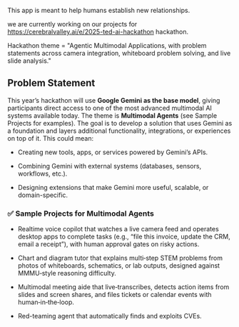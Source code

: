 This app is meant to help humans establish new relationships.

we are currently working on our projects for https://cerebralvalley.ai/e/2025-ted-ai-hackathon hackathon.

Hackathon theme = "Agentic Multimodal Applications, with problem statements across camera integration, whiteboard problem solving, and live slide analysis."

## **Problem Statement**

This year’s hackathon will use **Google Gemini as the base model**, giving participants direct access to one of the most advanced multimodal AI systems available today. The theme is **Multimodal Agents** (see Sample Projects for examples). The goal is to develop a solution that uses Gemini as a foundation and layers additional functionality, integrations, or experiences on top of it. This could mean:

- Creating new tools, apps, or services powered by Gemini’s APIs.

- Combining Gemini with external systems (databases, sensors, workflows, etc.).

- Designing extensions that make Gemini more useful, scalable, or domain-specific.

### **✅ Sample Projects for Multimodal Agents**

- Realtime voice copilot that watches a live camera feed and operates desktop apps to complete tasks (e.g., “file this invoice, update the CRM, email a receipt”), with human approval gates on risky actions.

- Chart and diagram tutor that explains multi‑step STEM problems from photos of whiteboards, schematics, or lab outputs, designed against MMMU‑style reasoning difficulty.

- Multimodal meeting aide that live‑transcribes, detects action items from slides and screen shares, and files tickets or calendar events with human‑in‑the‑loop.

- Red-teaming agent that automatically finds and exploits CVEs.

